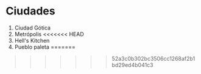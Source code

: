 # Ciudades

1. Ciudad Gótica
2. Metrópolis
<<<<<<< HEAD
3. Hell's Kitchen
4. Pueblo paleta 
=======
>>>>>>> 52a3c0b302bc3506cc1268af2b1bd29ed4b041c3
